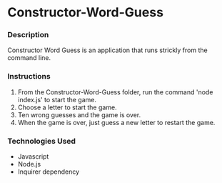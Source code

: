 # Constructor-Word-Guess

### Description
Constructor Word Guess is an application that runs strickly from the command line.  

### Instructions
1. From the Constructor-Word-Guess folder, run the command 'node index.js' to start the game.
2. Choose a letter to start the game.
3. Ten wrong guesses and the game is over.  
4. When the game is over, just guess a new letter to restart the game.

### Technologies Used
* Javascript
* Node.js
* Inquirer dependency